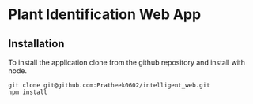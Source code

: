 # Plant Identification Web App 
## Installation
To install the application clone from the github repository and install with node.

    git clone git@github.com:Pratheek0602/intelligent_web.git
    npm install


